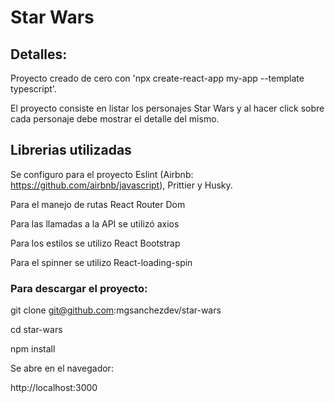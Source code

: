 # Star Wars

## Detalles:

Proyecto creado de cero con 'npx create-react-app my-app --template typescript'.

El proyecto consiste en listar los personajes Star Wars y al hacer click sobre cada personaje debe mostrar el detalle del mismo.

## Librerias utilizadas

Se configuro para el proyecto Eslint (Airbnb: https://github.com/airbnb/javascript), Prittier y Husky.

Para el manejo de rutas React Router Dom

Para las llamadas a la API se utilizó axios

Para los estilos se utilizo React Bootstrap

Para el spinner se utilizo React-loading-spin

### Para descargar el proyecto:

git clone git@github.com:mgsanchezdev/star-wars

cd star-wars

npm install

Se abre en el navegador:

http://localhost:3000
